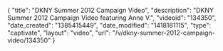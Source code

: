 {
    "title": "DKNY Summer 2012 Campaign Video",
    "description": "DKNY Summer 2012 Campaign Video featuring Anne V.",
    "videoid": "134350",
    "date_created": "1385415449",
    "date_modified": "1418181115",
    "type": "captivate",
    "layout": "video",
    "url": "\/v\/dkny-summer-2012-campaign-video\/134350"
}